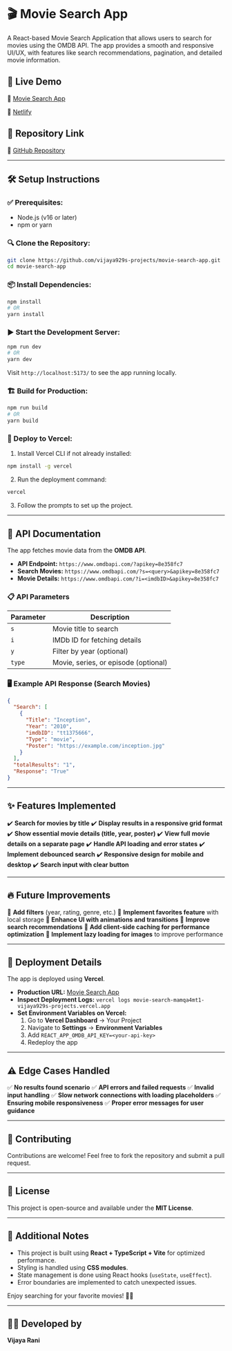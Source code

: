 # 🎬 Movie Search App

A React-based Movie Search Application that allows users to search for movies using the OMDB API. The app provides a smooth and responsive UI/UX, with features like search recommendations, pagination, and detailed movie information.

## 🚀 Live Demo
🔗 [Movie Search App](https://movie-search-r95dn5dmw-vijaya929s-projects.vercel.app/)

🔗 [Netlify](https://movie-finder-vijaya.netlify.app/)

## 📂 Repository Link
📌 [GitHub Repository](https://github.com/Kvrs16/movie-search-app)

---

## 🛠 Setup Instructions
### ✅ Prerequisites:
- Node.js (v16 or later)
- npm or yarn

### 🔍 Clone the Repository:
```sh
git clone https://github.com/vijaya929s-projects/movie-search-app.git
cd movie-search-app
```

### 📦 Install Dependencies:
```sh
npm install
# OR
yarn install
```

### ▶️ Start the Development Server:
```sh
npm run dev
# OR
yarn dev
```
Visit `http://localhost:5173/` to see the app running locally.

### 🏗️ Build for Production:
```sh
npm run build
# OR
yarn build
```

### 🚀 Deploy to Vercel:
1. Install Vercel CLI if not already installed:
```sh
npm install -g vercel
```
2. Run the deployment command:
```sh
vercel
```
3. Follow the prompts to set up the project.

---

## 📡 API Documentation
The app fetches movie data from the **OMDB API**.

- **API Endpoint:** `https://www.omdbapi.com/?apikey=8e358fc7`
- **Search Movies:** `https://www.omdbapi.com/?s=<query>&apikey=8e358fc7`
- **Movie Details:** `https://www.omdbapi.com/?i=<imdbID>&apikey=8e358fc7`

### 📋 API Parameters
| Parameter  | Description |
|------------|-------------|
| `s` | Movie title to search |
| `i` | IMDb ID for fetching details |
| `y` | Filter by year (optional) |
| `type` | Movie, series, or episode (optional) |

### 🖥️ Example API Response (Search Movies)
```json
{
  "Search": [
    {
      "Title": "Inception",
      "Year": "2010",
      "imdbID": "tt1375666",
      "Type": "movie",
      "Poster": "https://example.com/inception.jpg"
    }
  ],
  "totalResults": "1",
  "Response": "True"
}
```

---

## ✨ Features Implemented
✔️ **Search for movies by title**
✔️ **Display results in a responsive grid format**
✔️ **Show essential movie details (title, year, poster)**
✔️ **View full movie details on a separate page**
✔️ **Handle API loading and error states**
✔️ **Implement debounced search**
✔️ **Responsive design for mobile and desktop**
✔️ **Search input with clear button**

---

## 🔥 Future Improvements
🔹 **Add filters** (year, rating, genre, etc.)
🔹 **Implement favorites feature** with local storage
🔹 **Enhance UI with animations and transitions**
🔹 **Improve search recommendations**
🔹 **Add client-side caching for performance optimization**
🔹 **Implement lazy loading for images** to improve performance

---

## 📝 Deployment Details
The app is deployed using **Vercel**.
- **Production URL:** [Movie Search App](https://movie-search-r95dn5dmw-vijaya929s-projects.vercel.app/)
- **Inspect Deployment Logs:** `vercel logs movie-search-mamqa4mt1-vijaya929s-projects.vercel.app`
- **Set Environment Variables on Vercel:**
  1. Go to **Vercel Dashboard** → Your Project
  2. Navigate to **Settings** → **Environment Variables**
  3. Add `REACT_APP_OMDB_API_KEY=<your-api-key>`
  4. Redeploy the app

---

## ⚠️ Edge Cases Handled
✅ **No results found scenario**
✅ **API errors and failed requests**
✅ **Invalid input handling**
✅ **Slow network connections with loading placeholders**
✅ **Ensuring mobile responsiveness**
✅ **Proper error messages for user guidance**

---

## 🤝 Contributing
Contributions are welcome! Feel free to fork the repository and submit a pull request.

---

## 📜 License
This project is open-source and available under the **MIT License**.

---

## 📌 Additional Notes
- This project is built using **React + TypeScript + Vite** for optimized performance.
- Styling is handled using **CSS modules**.
- State management is done using React hooks (`useState`, `useEffect`).
- Error boundaries are implemented to catch unexpected issues.

Enjoy searching for your favorite movies! 🎥🍿

---

## 👩‍💻 Developed by
**Vijaya Rani**

